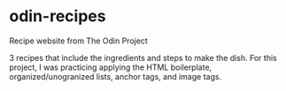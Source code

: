 # odin-recipes
Recipe website from The Odin Project

3 recipes that include the ingredients and steps to make the dish. For this project, I was practicing applying the HTML boilerplate, organized/unogranized lists, anchor tags, and image tags.